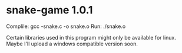 # snake-game 1.0.1

Complile: gcc -snake.c -o snake.o
Run: ./snake.o

Certain libraries used in this program might only be available for linux. 
Maybe I'll upload a windows compatible version soon.
